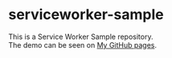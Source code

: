 # serviceworker-sample

This is a Service Worker Sample repository.  
The demo can be seen on [My GitHub pages](https://flect-udonishi.github.io/serviceworker-sample/).
